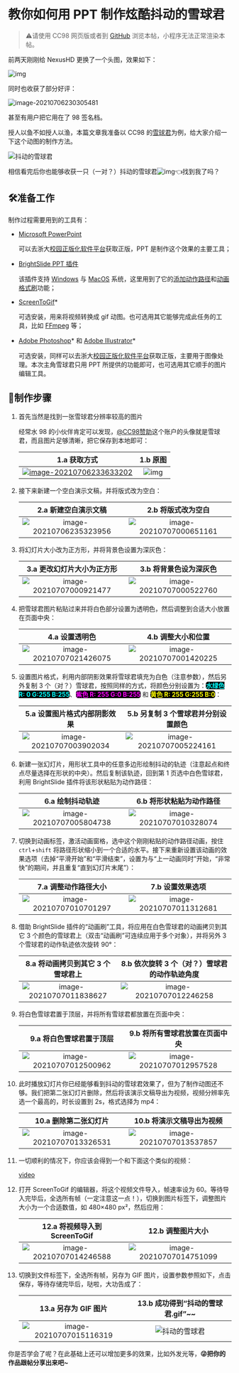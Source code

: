 # 教你如何用 PPT 制作炫酷抖动的雪球君

>  ⚠️请使用 CC98 网页版或者到 [GitHub](https://github.com/Sec-ant/GlitchXueQiuJun/blob/main/README.md) 浏览本帖，小程序无法正常渲染本帖。

前两天刚刚给 NexusHD 更换了一个头图，效果如下：

![img](教你如何用%20PPT%20制作抖动的雪球君.assets/bixvvivq.gif)

同时也收获了部分好评：

![image-20210706230305481](教你如何用%20PPT%20制作抖动的雪球君.assets/dq5tttic.png)

甚至有用户把它用在了 98 签名档。

授人以鱼不如授人以渔，本篇文章我准备以 CC98 的[雪球君](https://www.cc98.org/topic/4975118)为例，给大家介绍一下这个动图的制作方法。

![抖动的雪球君](教你如何用%20PPT%20制作抖动的雪球君.assets/vfxkbyqa.gif)

相信看完后你也能够收获一只（一对？）抖动的雪球君![img](教你如何用%20PPT%20制作抖动的雪球君.assets/98LOGO.ico)👈找到我了吗？

## 🛠️准备工作

制作过程需要用到的工具有：

- [Microsoft PowerPoint](https://www.microsoft.com/zh-cn/microsoft-365/powerpoint)

  可以去浙大[校园正版化软件平台](http://ms.zju.edu.cn/microsoft/download.html)获取正版，PPT 是制作这个效果的主要工具；

- [BrightSlide PPT 插件](https://www.brightcarbon.com/brightslide/)

  该插件支持 [Windows](https://www.brightcarbon.com/brightslide/?os=windows) 与 [MacOS](https://www.brightcarbon.com/brightslide/?os=mac) 系统，这里用到了它的[添加动作路径](https://www.brightcarbon.com/brightslide/help/#:~:text=Paste%20as%20Motion%20Path)和[动画格式刷](https://www.brightcarbon.com/brightslide/help/#:~:text=Animation%20Painter)功能；

- [ScreenToGif](https://www.screentogif.com/)*

  可选安装，用来将视频转换成 gif 动图。也可选用其它能够完成此任务的工具，比如 [FFmpeg](http://ffmpeg.org/) 等；

- [Adobe Photoshop](https://www.adobe.com/cn/products/photoshop.html)* 和 [Adobe Illustrator](https://www.adobe.com/cn/products/illustrator.html)*

  可选安装，同样可以去浙大[校园正版化软件平台](http://ms.zju.edu.cn/microsoft/download.html)获取正版，主要用于图像处理。本次主角雪球君只用 PPT 所提供的功能即可，也可选用其它顺手的图片编辑工具。

## 📝制作步骤

1. 首先当然是找到一张雪球君分辨率较高的图片

   经常水 98 的小伙伴肯定可以发现，[@CC98赞助](https://www.cc98.org/user/id/558500)这个账户的头像就是雪球君，而且图片足够清晰，把它保存到本地即可：

   |                         1.a 获取方式                         |                          1.b 原图                           |
   | :----------------------------------------------------------: | :---------------------------------------------------------: |
   | [![image-20210706233633202](教你如何用%20PPT%20制作抖动的雪球君.assets/ib3f5dbc.png)](https://www.cc98.org/user/id/558500) | ![img](教你如何用%20PPT%20制作抖动的雪球君.assets/x4xe1vqq.png) |

2. 接下来新建一个空白演示文稿，并将版式改为空白：

   |                     2.a 新建空白演示文稿                     |                      2.b 将版式改为空白                      |
   | :----------------------------------------------------------: | :----------------------------------------------------------: |
   | ![image-20210706235323956](教你如何用%20PPT%20制作抖动的雪球君.assets/kubruypf.png) | ![image-20210707000651161](教你如何用%20PPT%20制作抖动的雪球君.assets/yakn4uqy.png) |

3. 将幻灯片大小改为正方形，并将背景色设置为深灰色：

   |                  3.a 更改幻灯片大小为正方形                  |                    3.b 将背景色设为深灰色                    |
   | :----------------------------------------------------------: | :----------------------------------------------------------: |
   | ![image-20210707000921477](教你如何用%20PPT%20制作抖动的雪球君.assets/ozrkicl4.png) | ![image-20210707000522760](教你如何用%20PPT%20制作抖动的雪球君.assets/l0ftbctf.png) |

4. 把雪球君图片粘贴过来并将白色部分设置为透明色，然后调整到合适大小放置在页面中央：

   |                        4.a 设置透明色                        |                      4.b 调整大小和位置                      |
   | :----------------------------------------------------------: | :----------------------------------------------------------: |
   | ![image-20210707021426075](教你如何用%20PPT%20制作抖动的雪球君.assets/dqagov2m.png) | ![image-20210707001420225](教你如何用%20PPT%20制作抖动的雪球君.assets/ixkj5snc.png) |

5. 设置图片格式，利用内部阴影效果将雪球君填充为白色（注意参数），然后另外复制 3 个（对？）雪球君，按照同样的方式，将颜色分别设置为：**<span style="color:#0ff;background-color:black;border-radius:5px">水绿色 R: 0 G:255 B:255</span>**、**<span style="color:#f0f;background-color:black;border-radius:5px">紫色 R: 255 G:0 B:255</span>** 和 **<span style="color:#ff0;background-color:black;border-radius:5px">黄色 R: 255 G:255 B:0</span>**：

   |                 5.a 设置图片格式内部阴影效果                 |             5.b 另复制 3 个雪球君并分别设置颜色              |
   | :----------------------------------------------------------: | :----------------------------------------------------------: |
   | ![image-20210707003902034](教你如何用%20PPT%20制作抖动的雪球君.assets/lvkhcx1r.png) | ![image-20210707005224161](教你如何用%20PPT%20制作抖动的雪球君.assets/5ozvuirj.png) |

6. 新建一张幻灯片，用形状工具中的任意多边形绘制抖动的轨迹（注意起点和终点尽量选择在形状的中央）。然后复制该轨迹，回到第 1 页选中白色雪球君，利用 BrightSlide 插件将该形状粘贴为动作路径：

   |                       6.a 绘制抖动轨迹                       |                   6.b 将形状粘贴为动作路径                   |
   | :----------------------------------------------------------: | :----------------------------------------------------------: |
   | ![image-20210707005804738](教你如何用%20PPT%20制作抖动的雪球君.assets/1jczzb03.png) | ![image-20210707010328074](教你如何用%20PPT%20制作抖动的雪球君.assets/pxnosv4k.png) |

7. 切换到动画标签，激活动画窗格，选中这个刚刚粘贴的动作路径动画，按住 `ctrl`+`shift` 将路径形状缩小到一个合适的水平。接下来重新设置该动画的效果选项（去掉“平滑开始”和“平滑结束”，设置为与“上一动画同时”开始，“非常快”的期间，并且重复“直到幻灯片末尾”）：

   |                     7.a 调整动作路径大小                     |                       7.b 设置效果选项                       |
   | :----------------------------------------------------------: | :----------------------------------------------------------: |
   | ![image-20210707010701297](教你如何用%20PPT%20制作抖动的雪球君.assets/4pyt2bw5.png) | ![image-20210707011312681](教你如何用%20PPT%20制作抖动的雪球君.assets/a1fehqn4.png) |

8. 借助 BrightSlide 插件的“动画刷”工具，将应用在白色雪球君的动画拷贝到其它 3 个颜色的雪球君上（双击“动画刷”可连续应用于多个对象），并将另外 3 个雪球君的动作轨迹依次旋转 90°：

   |              8.a 将动画拷贝到其它 3 个雪球君上               |        8.b 依次旋转 3 个（对？）雪球君的动作轨迹角度         |
   | :----------------------------------------------------------: | :----------------------------------------------------------: |
   | ![image-20210707011838627](教你如何用%20PPT%20制作抖动的雪球君.assets/g4ectqnb.png) | ![image-20210707012246258](教你如何用%20PPT%20制作抖动的雪球君.assets/h5rgi0hc.png) |

9. 将白色雪球君置于顶层，并将所有雪球君都放置在页面中央：

   |                   9.a 将白色雪球君置于顶层                   |               9.b  将所有雪球君放置在页面中央                |
   | :----------------------------------------------------------: | :----------------------------------------------------------: |
   | ![image-20210707012500962](教你如何用%20PPT%20制作抖动的雪球君.assets/fhb23y5j.png) | ![image-20210707012957528](教你如何用%20PPT%20制作抖动的雪球君.assets/3fn1dtmz.png) |

10. 此时播放幻灯片你已经能够看到抖动的雪球君效果了，但为了制作动图还不够。我们把第二张幻灯片删除，然后将该演示文稿导出为视频，视频分辨率先选一个最高的，时长设置到 2s，格式选择为 mp4：

    |                    10.a 删除第二张幻灯片                     |                  10.b 将演示文稿导出为视频                   |
    | :----------------------------------------------------------: | :----------------------------------------------------------: |
    | ![image-20210707013326531](教你如何用%20PPT%20制作抖动的雪球君.assets/gcbqgtwa.png) | ![image-20210707013537857](教你如何用%20PPT%20制作抖动的雪球君.assets/iewgvdbw.png) |

11. 一切顺利的情况下，你应该会得到一个和下面这个类似的视频：

    [video](教你如何用%20PPT%20制作抖动的雪球君.assets/2e029d3514600c7a14b2d8ecf0356b84.mp4)

12. 打开 ScreenToGif 的编辑器，将这个视频文件导入，帧速率设为 60。等待导入完毕后，全选所有帧（一定注意这一点！），切换到图片标签下，调整图片大小为一个合适数值，如 480×480 px²，然后应用：

    |                12.a 将视频导入到 ScreenToGif                 |                      12.b 调整图片大小                       |
    | :----------------------------------------------------------: | :----------------------------------------------------------: |
    | ![image-20210707014246588](教你如何用%20PPT%20制作抖动的雪球君.assets/vg5q5kpm.png) | ![image-20210707014751099](教你如何用%20PPT%20制作抖动的雪球君.assets/5dnfgql4.png) |

13. 切换到文件标签下，全选所有帧，另存为 GIF 图片，设置参数参照如下，点击保存，等待存储完毕后，哒啦，大功告成了：

    |                     13.a 另存为 GIF 图片                     |              13.b 成功得到“抖动的雪球君.gif”~~               |
    | :----------------------------------------------------------: | :----------------------------------------------------------: |
    | ![image-20210707015116319](教你如何用%20PPT%20制作抖动的雪球君.assets/aolauo1f.png) | ![抖动的雪球君](教你如何用%20PPT%20制作抖动的雪球君.assets/vfxkbyqa.gif) |

你是否学会了呢？在此基础上还可以增加更多的效果，比如外发光等，**😜把你的作品跟帖分享出来吧~**
